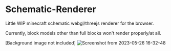 # Schematic-Renderer

Little WIP minecraft schematic webgl/threejs renderer for the browser.

Currently, block models other than full blocks won't render properly/at all.

\[Background image not included]
![Screenshot from 2023-05-26 16-32-48](https://github.com/ZtereoHYPE/Schematic-Renderer/assets/57519662/fe237059-548a-4ef4-b413-20201d3c0606)

